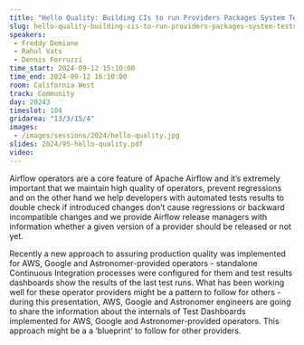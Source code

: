 ```yaml
---
title: "Hello Quality: Building CIs to run Providers Packages System Tests"
slug: hello-quality-building-cis-to-run-providers-packages-system-tests
speakers:
 - Freddy Demiane
 - Rahul Vats
 - Dennis Ferruzzi
time_start: 2024-09-12 15:10:00
time_end: 2024-09-12 16:10:00
room: California West
track: Community
day: 20243
timeslot: 104
gridarea: "13/3/15/4"
images: 
 - /images/sessions/2024/hello-quality.jpg
slides: 2024/95-hello-quality.pdf
video: 
---
```


Airflow operators are a core feature of Apache Airflow and it’s extremely important that we maintain high quality of operators, prevent regressions and on the other hand we help developers with automated tests results to double check if introduced changes don’t cause regressions or backward incompatible changes and we provide Airflow release managers with information whether a given version of a provider should be released or not yet.
 
Recently a new approach to assuring production quality was implemented for AWS, Google and Astronomer-provided operators - standalone Continuous Integration processes were configured for them and test results dashboards show the results of the last test runs. What has been working well for these operator providers might be a pattern to follow for others - during this presentation, AWS, Google and Astronomer engineers are going to share the information about the internals of Test Dashboards implemented for AWS, Google and Astronomer-provided operators. This approach might be a a ‘blueprint’ to follow for other providers.